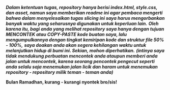 **_Dalam ketentuan tugas, repository hanya berisi index.html, style.css, dan asset, namun saya memberikan readme ini agar pembaca mengerti bahwa dalam menyelesaikan tugas slicing ini saya harus mengorbankan banyak waktu yang seharusnya digunakan untuk keperluan lain._**
**_Oleh karena itu, bagi anda yang melihat repository saya hanya dengan tujuan MENCONTEK atau COPY-PASTE kode buatan saya, lalu mengumpulkannya dengan tingkat kemiripan kode dan struktur file 50% - 100%,_**
**_saya doakan anda akan segera kehilangan waktu untuk melanjutkan hidup di bumi ini. Sekian, mohon diperhatikan._**
**_(intinya saya tidak mendukung perbuatan mencontek anda ataupun memberi anda jalan untuk mencontek, karena seorang pencontek pengecut seperti anda selalu saja menemukan jalan licik dan haram untuk menemukan repository - repository milik teman - teman anda)_**

**Bulan Ramadhan, kurang - kurangi nyontek bro/sis!**
